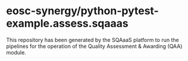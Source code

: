 <!--
SPDX-FileCopyrightText: Copyright contributors to the Software Quality Assurance as a Service (SQAaaS) project <sqaaas@ibergrid.eu>

SPDX-License-Identifier: GPL-3.0-only
-->

# eosc-synergy/python-pytest-example.assess.sqaaas
This repository has been generated by the SQAaaS platform to run the pipelines
for the operation of the
Quality Assessment & Awarding (QAA)
module.